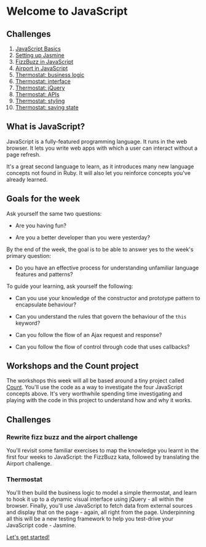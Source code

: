 # Welcome to JavaScript

## Challenges

1. [JavaScript Basics](1_javascript_basics.md)
2. [Setting up Jasmine](2_setting_up_jasmine.md)
3. [FizzBuzz in JavaScript](3_fizzbuzz_in_javascript.md)
4. [Airport in JavaScript](4_airport_challenge_js.md)
5. [Thermostat: business logic](5_thermostat_logic.md)
6. [Thermostat: interface](6_interface.md)
7. [Thermostat: jQuery](7_jquery.md)
8. [Thermostat: APIs](8_apis.md)
9. [Thermostat: styling](9_styling.md)
10. [Thermostat: saving state](10_saving_state.md)

## What is JavaScript?

JavaScript is a fully-featured programming language.  It runs in the web browser.  It lets you write web apps with which a user can interact without a page refresh.

It's a great second language to learn, as it introduces many new language concepts not found in Ruby. It will also let you reinforce concepts you've already learned.

## Goals for the week

Ask yourself the same two questions:

* Are you having fun?

* Are you a better developer than you were yesterday?

By the end of the week, the goal is to be able to answer yes to the week's primary question:

* Do you have an effective process for understanding unfamiliar language features and patterns?

To guide your learning, ask yourself the following:

* Can you use your knowledge of the constructor and prototype pattern to encapsulate behaviour?

* Can you understand the rules that govern the behaviour of the `this` keyword?

* Can you follow the flow of an Ajax request and response?

* Can you follow the flow of control through code that uses callbacks?

## Workshops and the Count project

The workshops this week will all be based around a tiny project called [Count](https://github.com/maryrosecook/count).  You'll use the code as a way to investigate the four JavaScript concepts above.  It's very worthwhile spending time investigating and playing with the code in this project to understand how and why it works.

## Challenges

### Rewrite fizz buzz and the airport challenge

You'll revisit some familiar exercises to map the knowledge you learnt in the first four weeks to JavaScript: the FizzBuzz kata, followed by translating the Airport challenge.

### Thermostat

You'll then build the business logic to model a simple thermostat, and learn to hook it up to a dynamic visual interface using jQuery - all within the browser. Finally, you'll use JavaScript to fetch data from external sources and display that on the page - again, all right from the page. Underpinning all this will be a new testing framework to help you test-drive your JavaScript code - Jasmine.

[Let's get started!](1_javascript_basics.md)
